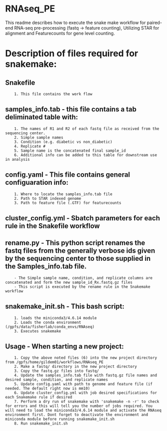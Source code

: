 # RNAseq_PE
This readme describes how to execute the snake make workflow for paired-end RNA-seq pre-processing (fastq -> feature counting), Utilizing STAR for alignment and Featurecounts for gene level counting.

# Description of files required for snakemake:
## Snakefile
		1. This file contains the work flow
## samples_info.tab - this file contains a tab deliminated table with:
		1. The names of R1 and R2 of each fastq file as received from the sequencing center. 
		2. Simple sample names
		3. Condition (e.g. diabetic vs non_diabetic)
		4. Replicate #
		5. Sample name is the concatenated final sample_id 
		6. Additional info can be added to this table for downstream use in analysis
## config.yaml - This file contains general configuaration info:
		1. Where to locate the samples_info.tab file
		2. Path to STAR indexed genome
		3. Path to feature file (.GTF) for featurecounts
## cluster_config.yml - Sbatch parameters for each rule in the Snakefile workflow
## rename.py - This python script renames the fastq files from the generally verbose ids given by the sequencing center to those supplied in the Samples_info.tab file.
		- The Simple sample name, condition, and replicate columns are concatenated and form the new sample_id_Rx.fastq.gz files
		- This script is executed by the rename rule in the Snakemake workflow
## snakemake_init.sh - This bash script:
		1. loads the miniconda3/4.6.14 module
		2. Loads the conda environment (/gpfs/data/fisherlab/conda_envs/RNAseq)
		3. Executes snakemake

## Usage - When starting a new project:
		1. Copy the above noted files (6) into the new project directory from /gpfs/home/gildem01/workflows/RNAseq_PE
		2. Make a fastq/ directory in the new project directory
		3. Copy the fastq.gz files into fastq/ 
		4. Update the samples_info.tab file with fastq.gz file names and desired sample, condition, and replicate names
		5. Update config.yaml with path to genome and feature file (if needed. The default right now is mm10)
		6. Update cluster_config.yml with job desired specifications for each Snakemake rule if desired
		7. Perform a dry run of snakemake with 'snakemake -n -r' to check for errors and this will tell you the number of jobs required. You will need to load the miniconda3/4.6.14 module and activate the RNAseq environment first. Dont forget to deactivate the environment and miniconda module before running snakemake_init.sh
		8. Run snakemake_init.sh
